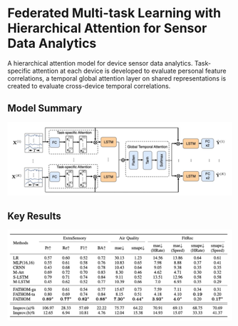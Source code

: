 # Federated Multi-task Learning with Hierarchical Attention for Sensor Data Analytics 

A hierarchical attention model for device sensor data analytics. Task-specific attention at each device is developed to evaluate personal feature correlations, a temporal global attention layer on shared representations is created to evaluate cross-device temporal correlations.


## Model Summary 
<p align="center">
  <img width="620" src="model.jpg">
</p>

## Key Results

<p align="center">
  <img width="620" src="results.jpg">
</p>
